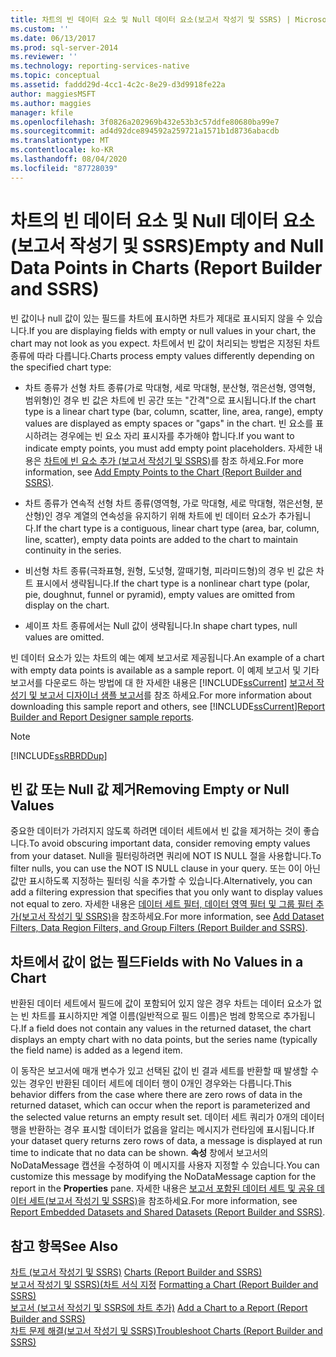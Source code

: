 ```yaml
---
title: 차트의 빈 데이터 요소 및 Null 데이터 요소(보고서 작성기 및 SSRS) | Microsoft Docs
ms.custom: ''
ms.date: 06/13/2017
ms.prod: sql-server-2014
ms.reviewer: ''
ms.technology: reporting-services-native
ms.topic: conceptual
ms.assetid: faddd29d-4cc1-4c2c-8e29-d3d9918fe22a
author: maggiesMSFT
ms.author: maggies
manager: kfile
ms.openlocfilehash: 3f0826a202969b432e53b3c57ddfe80680ba99e7
ms.sourcegitcommit: ad4d92dce894592a259721a1571b1d8736abacdb
ms.translationtype: MT
ms.contentlocale: ko-KR
ms.lasthandoff: 08/04/2020
ms.locfileid: "87728039"
---
```

# <a name="empty-and-null-data-points-in-charts-report-builder-and-ssrs"></a><span data-ttu-id="208d0-102">차트의 빈 데이터 요소 및 Null 데이터 요소(보고서 작성기 및 SSRS)</span><span class="sxs-lookup"><span data-stu-id="208d0-102">Empty and Null Data Points in Charts (Report Builder and SSRS)</span></span>
  <span data-ttu-id="208d0-103">빈 값이나 null 값이 있는 필드를 차트에 표시하면 차트가 제대로 표시되지 않을 수 있습니다.</span><span class="sxs-lookup"><span data-stu-id="208d0-103">If you are displaying fields with empty or null values in your chart, the chart may not look as you expect.</span></span> <span data-ttu-id="208d0-104">차트에서 빈 값이 처리되는 방법은 지정된 차트 종류에 따라 다릅니다.</span><span class="sxs-lookup"><span data-stu-id="208d0-104">Charts process empty values differently depending on the specified chart type:</span></span>  
  
-   <span data-ttu-id="208d0-105">차트 종류가 선형 차트 종류(가로 막대형, 세로 막대형, 분산형, 꺾은선형, 영역형, 범위형)인 경우 빈 값은 차트에 빈 공간 또는 "간격"으로 표시됩니다.</span><span class="sxs-lookup"><span data-stu-id="208d0-105">If the chart type is a linear chart type (bar, column, scatter, line, area, range), empty values are displayed as empty spaces or "gaps" in the chart.</span></span> <span data-ttu-id="208d0-106">빈 요소를 표시하려는 경우에는 빈 요소 자리 표시자를 추가해야 합니다.</span><span class="sxs-lookup"><span data-stu-id="208d0-106">If you want to indicate empty points, you must add empty point placeholders.</span></span> <span data-ttu-id="208d0-107">자세한 내용은 [차트에 빈 요소 추가 &#40;보고서 작성기 및 SSRS&#41;](add-empty-points-to-a-chart-report-builder-and-ssrs.md)를 참조 하세요.</span><span class="sxs-lookup"><span data-stu-id="208d0-107">For more information, see [Add Empty Points to the Chart &#40;Report Builder and SSRS&#41;](add-empty-points-to-a-chart-report-builder-and-ssrs.md).</span></span>  
  
-   <span data-ttu-id="208d0-108">차트 종류가 연속적 선형 차트 종류(영역형, 가로 막대형, 세로 막대형, 꺾은선형, 분산형)인 경우 계열의 연속성을 유지하기 위해 차트에 빈 데이터 요소가 추가됩니다.</span><span class="sxs-lookup"><span data-stu-id="208d0-108">If the chart type is a contiguous, linear chart type (area, bar, column, line, scatter), empty data points are added to the chart to maintain continuity in the series.</span></span>  
  
-   <span data-ttu-id="208d0-109">비선형 차트 종류(극좌표형, 원형, 도넛형, 깔때기형, 피라미드형)의 경우 빈 값은 차트 표시에서 생략됩니다.</span><span class="sxs-lookup"><span data-stu-id="208d0-109">If the chart type is a nonlinear chart type (polar, pie, doughnut, funnel or pyramid), empty values are omitted from display on the chart.</span></span>  
  
-   <span data-ttu-id="208d0-110">셰이프 차트 종류에서는 Null 값이 생략됩니다.</span><span class="sxs-lookup"><span data-stu-id="208d0-110">In shape chart types, null values are omitted.</span></span>  
  
 <span data-ttu-id="208d0-111">빈 데이터 요소가 있는 차트의 예는 예제 보고서로 제공됩니다.</span><span class="sxs-lookup"><span data-stu-id="208d0-111">An example of a chart with empty data points is available as a sample report.</span></span> <span data-ttu-id="208d0-112">이 예제 보고서 및 기타 보고서를 다운로드 하는 방법에 대 한 자세한 내용은 [!INCLUDE[ssCurrent](../../includes/sscurrent-md.md)] [보고서 작성기 및 보고서 디자이너 샘플 보고서](https://go.microsoft.com/fwlink/?LinkId=198283)를 참조 하세요.</span><span class="sxs-lookup"><span data-stu-id="208d0-112">For more information about downloading this sample report and others, see [!INCLUDE[ssCurrent](../../includes/sscurrent-md.md)][Report Builder and Report Designer sample reports](https://go.microsoft.com/fwlink/?LinkId=198283).</span></span>  
  
> [!NOTE]  
>  [!INCLUDE[ssRBRDDup](../../includes/ssrbrddup-md.md)]  
  
## <a name="removing-empty-or-null-values"></a><span data-ttu-id="208d0-113">빈 값 또는 Null 값 제거</span><span class="sxs-lookup"><span data-stu-id="208d0-113">Removing Empty or Null Values</span></span>  
 <span data-ttu-id="208d0-114">중요한 데이터가 가려지지 않도록 하려면 데이터 세트에서 빈 값을 제거하는 것이 좋습니다.</span><span class="sxs-lookup"><span data-stu-id="208d0-114">To avoid obscuring important data, consider removing empty values from your dataset.</span></span> <span data-ttu-id="208d0-115">Null을 필터링하려면 쿼리에 NOT IS NULL 절을 사용합니다.</span><span class="sxs-lookup"><span data-stu-id="208d0-115">To filter nulls, you can use the NOT IS NULL clause in your query.</span></span> <span data-ttu-id="208d0-116">또는 0이 아닌 값만 표시하도록 지정하는 필터링 식을 추가할 수 있습니다.</span><span class="sxs-lookup"><span data-stu-id="208d0-116">Alternatively, you can add a filtering expression that specifies that you only want to display values not equal to zero.</span></span> <span data-ttu-id="208d0-117">자세한 내용은 [데이터 세트 필터, 데이터 영역 필터 및 그룹 필터 추가&#40;보고서 작성기 및 SSRS&#41;](add-dataset-filters-data-region-filters-and-group-filters.md)을 참조하세요.</span><span class="sxs-lookup"><span data-stu-id="208d0-117">For more information, see [Add Dataset Filters, Data Region Filters, and Group Filters &#40;Report Builder and SSRS&#41;](add-dataset-filters-data-region-filters-and-group-filters.md).</span></span>  
  
## <a name="fields-with-no-values-in-a-chart"></a><span data-ttu-id="208d0-118">차트에서 값이 없는 필드</span><span class="sxs-lookup"><span data-stu-id="208d0-118">Fields with No Values in a Chart</span></span>  
 <span data-ttu-id="208d0-119">반환된 데이터 세트에서 필드에 값이 포함되어 있지 않은 경우 차트는 데이터 요소가 없는 빈 차트를 표시하지만 계열 이름(일반적으로 필드 이름)은 범례 항목으로 추가됩니다.</span><span class="sxs-lookup"><span data-stu-id="208d0-119">If a field does not contain any values in the returned dataset, the chart displays an empty chart with no data points, but the series name (typically the field name) is added as a legend item.</span></span>  
  
 <span data-ttu-id="208d0-120">이 동작은 보고서에 매개 변수가 있고 선택된 값이 빈 결과 세트를 반환할 때 발생할 수 있는 경우인 반환된 데이터 세트에 데이터 행이 0개인 경우와는 다릅니다.</span><span class="sxs-lookup"><span data-stu-id="208d0-120">This behavior differs from the case where there are zero rows of data in the returned dataset, which can occur when the report is parameterized and the selected value returns an empty result set.</span></span> <span data-ttu-id="208d0-121">데이터 세트 쿼리가 0개의 데이터 행을 반환하는 경우 표시할 데이터가 없음을 알리는 메시지가 런타임에 표시됩니다.</span><span class="sxs-lookup"><span data-stu-id="208d0-121">If your dataset query returns zero rows of data, a message is displayed at run time to indicate that no data can be shown.</span></span> <span data-ttu-id="208d0-122">**속성** 창에서 보고서의 NoDataMessage 캡션을 수정하여 이 메시지를 사용자 지정할 수 있습니다.</span><span class="sxs-lookup"><span data-stu-id="208d0-122">You can customize this message by modifying the NoDataMessage caption for the report in the **Properties** pane.</span></span> <span data-ttu-id="208d0-123">자세한 내용은 [보고서 포함된 데이터 세트 및 공유 데이터 세트&#40;보고서 작성기 및 SSRS&#41;](../report-data/report-embedded-datasets-and-shared-datasets-report-builder-and-ssrs.md)을 참조하세요.</span><span class="sxs-lookup"><span data-stu-id="208d0-123">For more information, see [Report Embedded Datasets and Shared Datasets &#40;Report Builder and SSRS&#41;](../report-data/report-embedded-datasets-and-shared-datasets-report-builder-and-ssrs.md).</span></span>  
  
## <a name="see-also"></a><span data-ttu-id="208d0-124">참고 항목</span><span class="sxs-lookup"><span data-stu-id="208d0-124">See Also</span></span>  
 <span data-ttu-id="208d0-125">[차트 &#40;보고서 작성기 및 SSRS&#41;](charts-report-builder-and-ssrs.md) </span><span class="sxs-lookup"><span data-stu-id="208d0-125">[Charts &#40;Report Builder and SSRS&#41;](charts-report-builder-and-ssrs.md) </span></span>  
 <span data-ttu-id="208d0-126">[보고서 작성기 및 SSRS&#41;&#40;차트 서식 지정](formatting-a-chart-report-builder-and-ssrs.md) </span><span class="sxs-lookup"><span data-stu-id="208d0-126">[Formatting a Chart &#40;Report Builder and SSRS&#41;](formatting-a-chart-report-builder-and-ssrs.md) </span></span>  
 <span data-ttu-id="208d0-127">[보고서 &#40;보고서 작성기 및 SSRS에 차트 추가&#41;](add-a-chart-to-a-report-report-builder-and-ssrs.md) </span><span class="sxs-lookup"><span data-stu-id="208d0-127">[Add a Chart to a Report &#40;Report Builder and SSRS&#41;](add-a-chart-to-a-report-report-builder-and-ssrs.md) </span></span>  
 [<span data-ttu-id="208d0-128">차트 문제 해결&#40;보고서 작성기 및 SSRS&#41;</span><span class="sxs-lookup"><span data-stu-id="208d0-128">Troubleshoot Charts &#40;Report Builder and SSRS&#41;</span></span>](troubleshoot-charts-report-builder-and-ssrs.md)  
  
  
